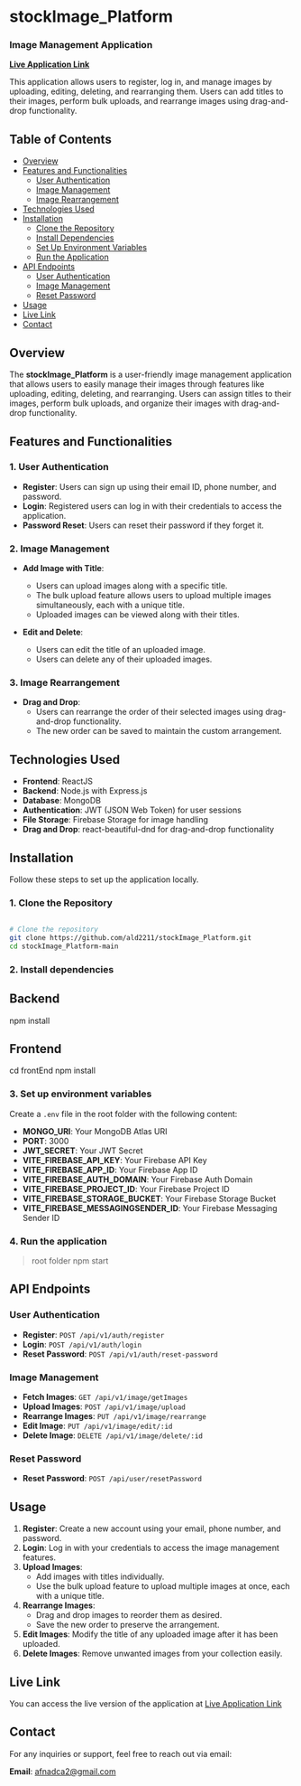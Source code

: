# stockImage_Platform

### Image Management Application

[**Live Application Link**](https://stockimage-platform.onrender.com/)

This application allows users to register, log in, and manage images by uploading, editing, deleting, and rearranging them. Users can add titles to their images, perform bulk uploads, and rearrange images using drag-and-drop functionality.

## Table of Contents

- [Overview](#overview)
- [Features and Functionalities](#features-and-functionalities)
  - [User Authentication](#1-user-authentication)
  - [Image Management](#2-image-management)
  - [Image Rearrangement](#3-image-rearrangement)
- [Technologies Used](#technologies-used)
- [Installation](#installation)
  - [Clone the Repository](#1-clone-the-repository)
  - [Install Dependencies](#2-install-dependencies)
  - [Set Up Environment Variables](#3-set-up-environment-variables)
  - [Run the Application](#4-run-the-application)
- [API Endpoints](#api-endpoints)
  - [User Authentication](#user-authentication)
  - [Image Management](#image-management)
  - [Reset Password](#reset-password)
- [Usage](#usage)
- [Live Link](#live-link)
- [Contact](#contact)

## Overview

The **stockImage_Platform** is a user-friendly image management application that allows users to easily manage their images through features like uploading, editing, deleting, and rearranging. Users can assign titles to their images, perform bulk uploads, and organize their images with drag-and-drop functionality.

## Features and Functionalities

### 1. User Authentication

- **Register**: Users can sign up using their email ID, phone number, and password.
- **Login**: Registered users can log in with their credentials to access the application.
- **Password Reset**: Users can reset their password if they forget it.

### 2. Image Management

- **Add Image with Title**:
  - Users can upload images along with a specific title.
  - The bulk upload feature allows users to upload multiple images simultaneously, each with a unique title.
  - Uploaded images can be viewed along with their titles.
  
- **Edit and Delete**:
  - Users can edit the title of an uploaded image.
  - Users can delete any of their uploaded images.

### 3. Image Rearrangement

- **Drag and Drop**:
  - Users can rearrange the order of their selected images using drag-and-drop functionality.
  - The new order can be saved to maintain the custom arrangement.

## Technologies Used

- **Frontend**: ReactJS
- **Backend**: Node.js with Express.js
- **Database**: MongoDB
- **Authentication**: JWT (JSON Web Token) for user sessions
- **File Storage**: Firebase Storage for image handling
- **Drag and Drop**: react-beautiful-dnd for drag-and-drop functionality

## Installation

Follow these steps to set up the application locally.

### 1. Clone the Repository

```bash

# Clone the repository
git clone https://github.com/ald2211/stockImage_Platform.git
cd stockImage_Platform-main

```

### 2. Install dependencies

## Backend
npm install

## Frontend
cd frontEnd
npm install

### 3. Set up environment variables

Create a `.env` file in the root folder with the following content:

- **MONGO_URI**: Your MongoDB Atlas URI
- **PORT**: 3000
- **JWT_SECRET**: Your JWT Secret
- **VITE_FIREBASE_API_KEY**: Your Firebase API Key
- **VITE_FIREBASE_APP_ID**: Your Firebase App ID
- **VITE_FIREBASE_AUTH_DOMAIN**: Your Firebase Auth Domain
- **VITE_FIREBASE_PROJECT_ID**: Your Firebase Project ID
- **VITE_FIREBASE_STORAGE_BUCKET**: Your Firebase Storage Bucket
- **VITE_FIREBASE_MESSAGINGSENDER_ID**: Your Firebase Messaging Sender ID

### 4. Run the application

>root folder
npm start

## API Endpoints

### User Authentication
- **Register**: `POST /api/v1/auth/register`
- **Login**: `POST /api/v1/auth/login`
- **Reset Password**: `POST /api/v1/auth/reset-password`

### Image Management
- **Fetch Images**: `GET /api/v1/image/getImages`
- **Upload Images**: `POST /api/v1/image/upload`
- **Rearrange Images**: `PUT /api/v1/image/rearrange`
- **Edit Image**: `PUT /api/v1/image/edit/:id`
- **Delete Image**: `DELETE /api/v1/image/delete/:id`

### Reset Password
- **Reset Password**: `POST /api/user/resetPassword`
  
## Usage

1. **Register**: Create a new account using your email, phone number, and password.
2. **Login**: Log in with your credentials to access the image management features.
3. **Upload Images**: 
   - Add images with titles individually.
   - Use the bulk upload feature to upload multiple images at once, each with a unique title.
4. **Rearrange Images**:
   - Drag and drop images to reorder them as desired.
   - Save the new order to preserve the arrangement.
5. **Edit Images**: Modify the title of any uploaded image after it has been uploaded.
6. **Delete Images**: Remove unwanted images from your collection easily.


## Live Link

You can access the live version of the application at [Live Application Link](https://stockimage-platform.onrender.com/)


## Contact

For any inquiries or support, feel free to reach out via email:

**Email**: [afnadca2@gmail.com](mailto:afnadca2@gmail.com)


